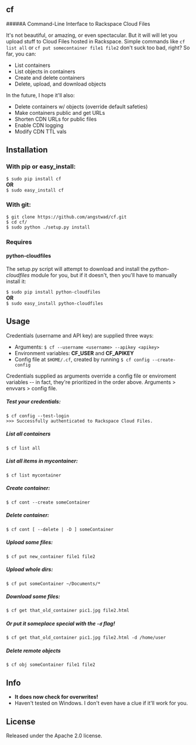 ## cf    
#####A Command-Line Interface to Rackspace Cloud Files

It's not beautiful, or amazing, or even spectacular.  But it will will let you upload stuff to Cloud Files hosted in Rackspace.  Simple commands like `cf list all` or `cf put somecontainer file1 file2` don't suck too bad, right?  So far, you can:

* List containers
* List objects in containers
* Create and delete containers
* Delete, upload, and download objects

In the future, I hope it'll also:

* Delete containers w/ objects (override default safeties)
* Make containers public and get URLs
* Shorten CDN URLs for public files
* Enable CDN logging
* Modify CDN TTL vals


## Installation

### With pip or easy_install:

`$ sudo pip install cf`   
**OR**    
`$ sudo easy_install cf`

### With git:

    $ git clone https://github.com/angstwad/cf.git
    $ cd cf/
    $ sudo python ./setup.py install

### Requires
#### python-cloudfiles

The setup.py script will attempt to download and install the *python-cloudfiles* module for you, but if it doesn't, then you'll have to manually install it:
  
`$ sudo pip install python-cloudfiles`    
**OR**    
`$ sudo easy_install python-cloudfiles`

## Usage

Credentials (username and API key) are supplied three ways:

* Arguments: `$ cf --username <username> --apikey <apikey>`
* Environment variables: **CF_USER** and **CF_APIKEY**
* Config file at `$HOME/.cf`, created by running `$ cf config --create-config`

Credentials supplied as arguments override a config file or enviroment variables -- in fact, they're prioritized in the order above.  Arguments > envvars > config file.

##### Test your credentials:
    $ cf config --test-login
    >>> Successfully authenticated to Rackspace Cloud Files.
##### List all containers
`$ cf list all`
##### List all items in mycontainer:
`$ cf list mycontainer`
##### Create container: 
`$ cf cont --create someContainer`
##### Delete container:
`$ cf cont [ --delete | -D ] someContainer`
##### Upload some files:
`$ cf put new_container file1 file2`
##### Upload whole dirs:
`$ cf put someContainer ~/Documents/*`
##### Download some files:
`$ cf get that_old_container pic1.jpg file2.html`    
##### Or put it someplace special with the `-d` flag!    
`$ cf get that_old_container pic1.jpg file2.html -d /home/user`
##### Delete remote objects
`$ cf obj someContainer file1 file2`

## Info

* **It does now check for overwrites!**
* Haven't tested on Windows.  I don't even have a clue if it'll work for you.

## License

Released under the Apache 2.0 license.


